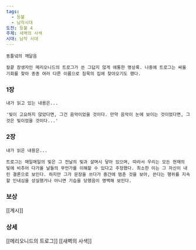 ```yaml
---
tags:
  - 등불
  - 남작시대
도전: 등불 4
주제: 새벽의 사색
시대: 남작 시대
---
```



```
동틀녘의 깨달음

칼끝 장생자인 메리오니드의 트로그가 쓴 그답지 않게 애통한 명상록. 나중에 트로그는 싸울 기회를 찾아 종종 여러 다른 이름으로 침묵의 집에 찾아오기도 했다.

```
### 1장

```
내가 읽고 있는 내용은...

'빛이 고요하지 않았다면, 그건 음악이었을 것이다. 만약 음악이 눈에 보이는 것이었다면, 그것은 빛이었을 것이다...'
```
### 2장

```
내가 읽은 내용은...

트로그는 매일매일의 빛은 그 전날의 빛과 살며시 닿아 있으며, 따라서 우리는 모든 현재의 빛에 비추어 다가올 날들의 무언가를 이해할 수 있다고 주장했다. 최소한 이는 그 자신이 내린 결론으로 보인다. 하지만 그가 문장을 쓰다가 중간에 멈춘 것을 보아, 쓴다는 행위를 지속할 인내심을 상실했거나 아니면 기습을 당했음이 명백해 보인다.
```


### 보상

[[계시]]

### 상세

[[메리오니드의 트로그]]
[[새벽의 사색]]